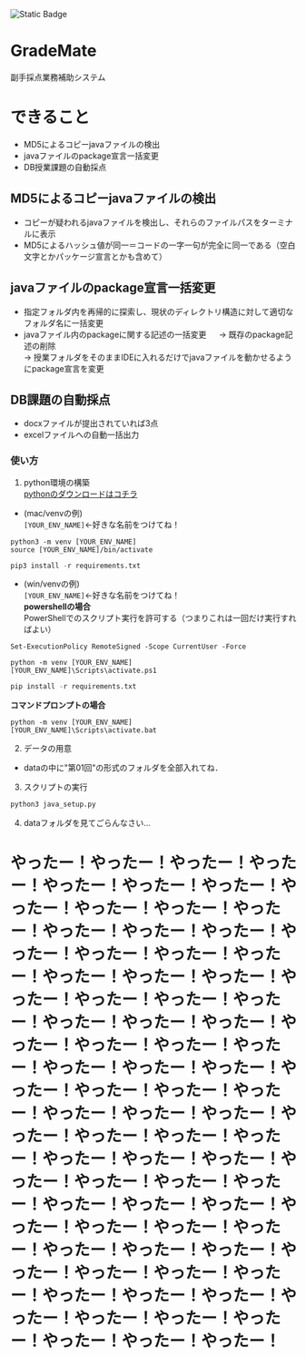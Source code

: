 ![Static Badge](https://img.shields.io/badge/python-3.11-blue)

# GradeMate
副手採点業務補助システム
# できること
- MD5によるコピーjavaファイルの検出
- javaファイルのpackage宣言一括変更
- DB授業課題の自動採点

## MD5によるコピーjavaファイルの検出
- コピーが疑われるjavaファイルを検出し、それらのファイルパスをターミナルに表示
- MD5によるハッシュ値が同一＝コードの一字一句が完全に同一である（空白文字とかパッケージ宣言とかも含めて）


## javaファイルのpackage宣言一括変更
- 指定フォルダ内を再帰的に探索し、現状のディレクトリ構造に対して適切なフォルダ名に一括変更
- javaファイル内のpackageに関する記述の一括変更 　
  → 既存のpackage記述の削除  
  → 授業フォルダをそのままIDEに入れるだけでjavaファイルを動かせるようにpackage宣言を変更


## DB課題の自動採点
- docxファイルが提出されていれば3点
- excelファイルへの自動一括出力


### 使い方
1. python環境の構築  
[pythonのダウンロードはコチラ](https://www.python.org/downloads/)
- (mac/venvの例)  
`[YOUR_ENV_NAME]`←好きな名前をつけてね！
```shell
python3 -m venv [YOUR_ENV_NAME]
source [YOUR_ENV_NAME]/bin/activate
```
```py
pip3 install -r requirements.txt
```
- (win/venvの例)  
`[YOUR_ENV_NAME]`←好きな名前をつけてね！  
**powershellの場合**  
PowerShellでのスクリプト実行を許可する（つまりこれは一回だけ実行すればよい）
```shell
Set-ExecutionPolicy RemoteSigned -Scope CurrentUser -Force
```
```shell
python -m venv [YOUR_ENV_NAME]
[YOUR_ENV_NAME]\Scripts\activate.ps1
```
```py
pip install -r requirements.txt
```
**コマンドプロンプトの場合**
```shell
python -m venv [YOUR_ENV_NAME]
[YOUR_ENV_NAME]\Scripts\activate.bat
```
2. データの用意
- dataの中に"第01回"の形式のフォルダを全部入れてね．
3. スクリプトの実行
```py
python3 java_setup.py
```
4. dataフォルダを見てごらんなさい...





# やったー！やったー！やったー！やったー！やったー！やったー！やったー！やったー！やったー！やったー！やったー！やったー！やったー！やったー！やったー！やったー！やったー！やったー！やったー！やったー！やったー！やったー！やったー！やったー！やったー！やったー！やったー！やったー！やったー！やったー！やったー！やったー！やったー！やったー！やったー！やったー！やったー！やったー！やったー！やったー！やったー！やったー！やったー！やったー！やったー！やったー！やったー！やったー！やったー！やったー！やったー！やったー！やったー！やったー！やったー！やったー！やったー！やったー！やったー！やったー！やったー！やったー！やったー！やったー！やったー！やったー！やったー！やったー！やったー！やったー！やったー！やったー！やったー！やったー！やったー！やったー！やったー！



